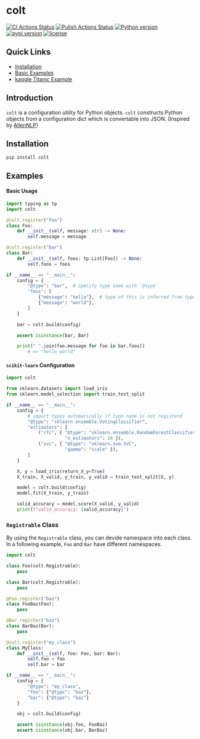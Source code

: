 colt
===

[![CI Actions Status](https://github.com/altescy/colt/workflows/CI/badge.svg)](https://github.com/altescy/colt/actions?query=workflow%3ACI)
[![Pulish Actions Status](https://github.com/altescy/colt/workflows/publish/badge.svg)](https://github.com/altescy/colt/actions?query=workflow%3Apublish)
[![Python version](https://img.shields.io/pypi/pyversions/colt)](https://github.com/altescy/colt)
[![pypi version](https://img.shields.io/pypi/v/colt)](https://pypi.org/project/colt/)
[![license](https://img.shields.io/github/license/altescy/colt)](https://github.com/altescy/colt/blob/master/LICENSE)

## Quick Links

- [Installation](#Installation)
- [Basic Examples](#Examples)
- [kaggle Titanic Example](https://github.com/altescy/colt/tree/master/examples/titanic)

## Introduction

`colt` is a configuration utility for Python objects.
`colt` constructs Python objects from a configuration dict which is convertable into JSON.
(Inspired by [AllenNLP](https://github.com/allenai/allennlp))


## Installation

```
pip install colt
```

## Examples

#### Basic Usage

```python
import typing as tp
import colt

@colt.register("foo")
class Foo:
    def __init__(self, message: str) -> None:
        self.message = message

@colt.register("bar")
class Bar:
    def __init__(self, foos: tp.List[Foo]) -> None:
        self.foos = foos

if __name__ == "__main__":
    config = {
        "@type": "bar",  # specify type name with `@type`
        "foos": [
            {"message": "hello"},  # type of this is inferred from type-hint
            {"message": "world"},
        ]
    }

    bar = colt.build(config)

    assert isinstance(bar, Bar)

    print(" ".join(foo.message for foo in bar.foos))
        # => "hello world"
```

#### `scikit-learn` Configuration

```python
import colt

from sklearn.datasets import load_iris
from sklearn.model_selection import train_test_split

if __name__ == "__main__":
    config = {
        # import types automatically if type name is not registerd
        "@type": "sklearn.ensemble.VotingClassifier",
        "estimators": [
            ("rfc", { "@type": "sklearn.ensemble.RandomForestClassifier",
                      "n_estimators": 10 }),
            ("svc", { "@type": "sklearn.svm.SVC",
                      "gamma": "scale" }),
        ]
    }

    X, y = load_iris(return_X_y=True)
    X_train, X_valid, y_train, y_valid = train_test_split(X, y)

    model = colt.build(config)
    model.fit(X_train, y_train)

    valid_accuracy = model.score(X_valid, y_valid)
    print(f"valid_accuracy: {valid_accuracy}")
```


### `Registrable` Class

By using the `Registrable` class, you can devide namespace into each class.
In a following example, `Foo` and `Bar` have different namespaces.

```python
import colt

class Foo(colt.Registrable):
    pass

class Bar(colt.Registrable):
    pass

@Foo.register("baz")
class FooBaz(Foo):
    pass

@Bar.register("baz")
class BarBaz(Bar):
    pass

@colt.register("my_class")
class MyClass:
    def __init__(self, foo: Foo, bar: Bar):
        self.foo = foo
        self.bar = bar

if __name__ == "__main__":
    config = {
        "@type": "my_class",
        "foo": {"@type": "baz"},
        "bar": {"@type": "baz"}
    }

    obj = colt.build(config)

    assert isinstance(obj.foo, FooBaz)
    assert isinstance(obj.bar, BarBaz)
```

